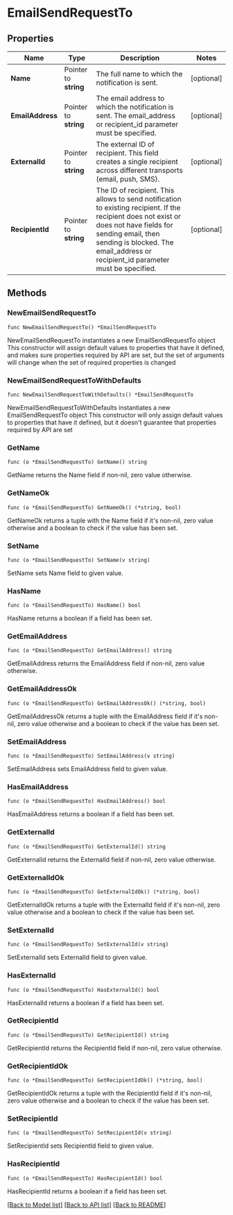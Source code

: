 # EmailSendRequestTo

## Properties

Name | Type | Description | Notes
------------ | ------------- | ------------- | -------------
**Name** | Pointer to **string** | The full name to which the notification is sent. | [optional] 
**EmailAddress** | Pointer to **string** | The email address to which the notification is sent. The email_address or recipient_id parameter must be specified. | [optional] 
**ExternalId** | Pointer to **string** | The external ID of recipient. This field creates a single recipient across different transports (email, push, SMS). | [optional] 
**RecipientId** | Pointer to **string** | The ID of recipient. This allows to send notification to existing recipient. If the recipient does not exist or does not have fields for sending email, then sending is blocked. The email_address or recipient_id parameter must be specified. | [optional] 

## Methods

### NewEmailSendRequestTo

`func NewEmailSendRequestTo() *EmailSendRequestTo`

NewEmailSendRequestTo instantiates a new EmailSendRequestTo object
This constructor will assign default values to properties that have it defined,
and makes sure properties required by API are set, but the set of arguments
will change when the set of required properties is changed

### NewEmailSendRequestToWithDefaults

`func NewEmailSendRequestToWithDefaults() *EmailSendRequestTo`

NewEmailSendRequestToWithDefaults instantiates a new EmailSendRequestTo object
This constructor will only assign default values to properties that have it defined,
but it doesn't guarantee that properties required by API are set

### GetName

`func (o *EmailSendRequestTo) GetName() string`

GetName returns the Name field if non-nil, zero value otherwise.

### GetNameOk

`func (o *EmailSendRequestTo) GetNameOk() (*string, bool)`

GetNameOk returns a tuple with the Name field if it's non-nil, zero value otherwise
and a boolean to check if the value has been set.

### SetName

`func (o *EmailSendRequestTo) SetName(v string)`

SetName sets Name field to given value.

### HasName

`func (o *EmailSendRequestTo) HasName() bool`

HasName returns a boolean if a field has been set.

### GetEmailAddress

`func (o *EmailSendRequestTo) GetEmailAddress() string`

GetEmailAddress returns the EmailAddress field if non-nil, zero value otherwise.

### GetEmailAddressOk

`func (o *EmailSendRequestTo) GetEmailAddressOk() (*string, bool)`

GetEmailAddressOk returns a tuple with the EmailAddress field if it's non-nil, zero value otherwise
and a boolean to check if the value has been set.

### SetEmailAddress

`func (o *EmailSendRequestTo) SetEmailAddress(v string)`

SetEmailAddress sets EmailAddress field to given value.

### HasEmailAddress

`func (o *EmailSendRequestTo) HasEmailAddress() bool`

HasEmailAddress returns a boolean if a field has been set.

### GetExternalId

`func (o *EmailSendRequestTo) GetExternalId() string`

GetExternalId returns the ExternalId field if non-nil, zero value otherwise.

### GetExternalIdOk

`func (o *EmailSendRequestTo) GetExternalIdOk() (*string, bool)`

GetExternalIdOk returns a tuple with the ExternalId field if it's non-nil, zero value otherwise
and a boolean to check if the value has been set.

### SetExternalId

`func (o *EmailSendRequestTo) SetExternalId(v string)`

SetExternalId sets ExternalId field to given value.

### HasExternalId

`func (o *EmailSendRequestTo) HasExternalId() bool`

HasExternalId returns a boolean if a field has been set.

### GetRecipientId

`func (o *EmailSendRequestTo) GetRecipientId() string`

GetRecipientId returns the RecipientId field if non-nil, zero value otherwise.

### GetRecipientIdOk

`func (o *EmailSendRequestTo) GetRecipientIdOk() (*string, bool)`

GetRecipientIdOk returns a tuple with the RecipientId field if it's non-nil, zero value otherwise
and a boolean to check if the value has been set.

### SetRecipientId

`func (o *EmailSendRequestTo) SetRecipientId(v string)`

SetRecipientId sets RecipientId field to given value.

### HasRecipientId

`func (o *EmailSendRequestTo) HasRecipientId() bool`

HasRecipientId returns a boolean if a field has been set.


[[Back to Model list]](../README.md#documentation-for-models) [[Back to API list]](../README.md#documentation-for-api-endpoints) [[Back to README]](../README.md)


